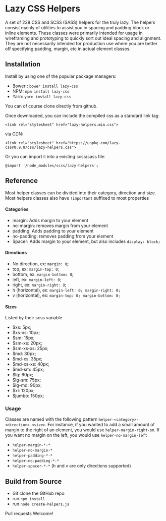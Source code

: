 # Lazy CSS Helpers

A set of 238 CSS and SCSS (SASS) helpers for the truly lazy.    The helpers consist mainly of utilities to assist you in spacing and padding block or inline elements.
These classes were primarily intended for usage in wireframing and prototyping to quickly sort out ideal spacing and alignment.  They are not necessarily intended for production use where you are better off specifying padding, margin, etc in actual element classes.


## Installation

Install by using one of the popular package managers:

- Bower : `bower install lazy-css`
- NPM: `npm install lazy-css`
- Yarn: `yarn install lazy-css`

You can of course clone directly from github.

Once downloaded, you can include the compiled css as a standard link tag:

`<link rel="stylesheet" href="lazy-helpers.min.css">`

via CDN:

`<link rel="stylesheet" href="https://unpkg.com/lazy-css@0.9.0/css/lazy-helpers.css">`

Or you can import it into a existing scss/sass file:

`@import '/node_modules/scss/lazy-helpers';`



## Reference

Most helper classes can be divided into their category, direction and size.   Most helpers classes also have `!important` suffixed to most properties

#### Categories

- margin: Adds margin to your element
- no-margin: removes margin from your element
- padding: Adds padding to your element
- no-padding: removes padding from your element
- Spacer: Adds margin to your element, but also includes `display: block;`

#### Directions

- No direction, ex: `margin: 0`;
- top, ex: `margin-top: 0`;
- bottom, ex: `margin-bottom: 0`;
- left, ex: `margin-left: 0`;
- right, ex: `margin-right: 0`;
- h (horizontal), ex: `margin-left: 0; margin-right: 0;`
- v (horizontal), ex: `margin-top: 0; margin-bottom: 0;`

#### Sizes

Listed by their scss variable

- $xs: 5px;
- $xs-xs: 10px;
- $sm: 15px;
- $sm-xs: 20px;
- $sm-xs-xs: 25px;
- $md: 30px;
- $md-xs: 35px;
- $md-xs-xs: 40px;
- $md-sm: 45px;
- $lg: 60px;
- $lg-sm: 75px;
- $lg-md: 90px;
- $xl: 120px;
- $jumbo: 150px;

### Usage

Classes are named with the following pattern `helper-<category>-<direction>-<size>`.   For instance, if you wanted to add a small amount of margin to the right of an element, you would use `helper-margin-right-sm`.  If you want no margin on the left, you would use `helper-no-margin-left`

- `helper-margin-*-*`
- `helper-no-margin-*`
- `helper-padding-*-*`
- `helper-no-padding-*-*`
- `helper-spacer-*-*`  (h and v are only directions supported)


## Build from Source

- Git clone the GitHub repo
- run `npm install`
- run `node create-helpers.js`


Pull requests Welcome!
